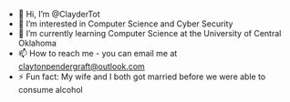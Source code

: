 - 👋 Hi, I’m @ClayderTot
- 👀 I’m interested in Computer Science and Cyber Security
- 🌱 I’m currently learning Computer Science at the University of Central Oklahoma
- 📫 How to reach me - you can email me at claytonpendergraft@outlook.com
- ⚡ Fun fact: My wife and I both got married before we were able to consume alcohol

<!---
ClayderTot/ClayderTot is a ✨ special ✨ repository because its `README.md` (this file) appears on your GitHub profile.
You can click the Preview link to take a look at your changes.
--->
